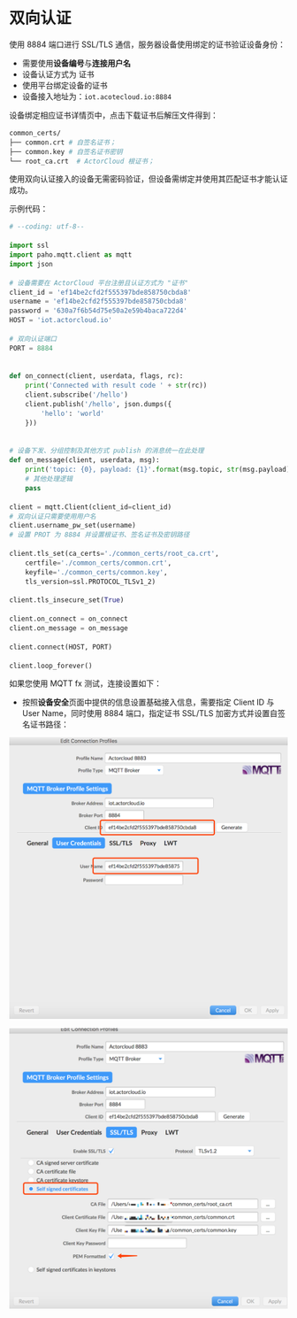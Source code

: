 # 双向认证

使用 8884 端口进行 SSL/TLS 通信，服务器设备使用绑定的证书验证设备身份：

- 需要使用**设备编号**与**连接用户名**
- 设备认证方式为 证书
- 使用平台绑定设备的证书
- 设备接入地址为：`iot.acotecloud.io:8884`

设备绑定相应证书详情页中，点击下载证书后解压文件得到：

```bash
common_certs/
├── common.crt # 自签名证书；
├── common.key # 自签名证书密钥
└── root_ca.crt  # ActorCloud 根证书；
```

使用双向认证接入的设备无需密码验证，但设备需绑定并使用其匹配证书才能认证成功。

示例代码：

```python
# --coding: utf-8--

import ssl
import paho.mqtt.client as mqtt
import json

# 设备需要在 ActorCloud 平台注册且认证方式为 "证书"
client_id = 'ef14be2cfd2f555397bde858750cbda8'
username = 'ef14be2cfd2f555397bde858750cbda8'
password = '630a7f6b54d75e50a2e59b4baca722d4'
HOST = 'iot.actorcloud.io'

# 双向认证端口
PORT = 8884


def on_connect(client, userdata, flags, rc):
    print('Connected with result code ' + str(rc))
    client.subscribe('/hello')
    client.publish('/hello', json.dumps({
        'hello': 'world'
    }))


# 设备下发、分组控制及其他方式 publish 的消息统一在此处理
def on_message(client, userdata, msg):
    print('topic: {0}, payload: {1}'.format(msg.topic, str(msg.payload)))
    # 其他处理逻辑
    pass

client = mqtt.Client(client_id=client_id)
# 双向认证只需要使用用户名
client.username_pw_set(username)
# 设置 PROT 为 8884 并设置根证书、签名证书及密钥路径

client.tls_set(ca_certs='./common_certs/root_ca.crt',
	certfile='./common_certs/common.crt',
	keyfile='./common_certs/common.key',
	tls_version=ssl.PROTOCOL_TLSv1_2)

client.tls_insecure_set(True)

client.on_connect = on_connect
client.on_message = on_message

client.connect(HOST, PORT)

client.loop_forever()
```


如果您使用 MQTT fx 测试，连接设置如下：

- 按照**设备安全**页面中提供的信息设置基础接入信息，需要指定 Client ID 与 User Name，同时使用 8884 端口，指定证书 SSL/TLS 加密方式并设置自签名证书路径：

![mqttfx_config_3](./_assets/mqttfx_config_3.png)

![mqttfx_config_4](./_assets/mqttfx_config_4.png)

